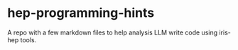 # hep-programming-hints

A repo with a few markdown files to help analysis LLM write code using iris-hep tools.

